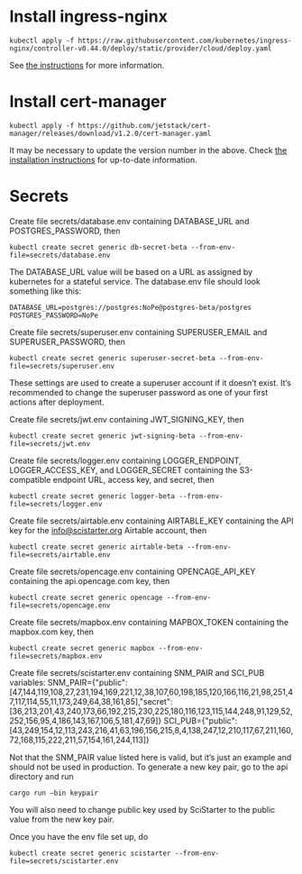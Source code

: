# Install ingress-nginx

    kubectl apply -f https://raw.githubusercontent.com/kubernetes/ingress-nginx/controller-v0.44.0/deploy/static/provider/cloud/deploy.yaml

See [the instructions](https://kubernetes.github.io/ingress-nginx/deploy/) for more information.

# Install cert-manager

    kubectl apply -f https://github.com/jetstack/cert-manager/releases/download/v1.2.0/cert-manager.yaml

It may be necessary to update the version number in the above. Check
[the installation instructions](https://cert-manager.io/docs/installation/kubernetes/)
for up-to-date information.

# Secrets

Create file secrets/database.env containing DATABASE_URL and
POSTGRES_PASSWORD, then

    kubectl create secret generic db-secret-beta --from-env-file=secrets/database.env

The DATABASE_URL value will be based on a URL as assigned by
kubernetes for a stateful service. The database.env file should look
something like this:

    DATABASE_URL=postgres://postgres:NoPe@postgres-beta/postgres
    POSTGRES_PASSWORD=NoPe

Create file secrets/superuser.env containing SUPERUSER_EMAIL and
SUPERUSER_PASSWORD, then

    kubectl create secret generic superuser-secret-beta --from-env-file=secrets/superuser.env

These settings are used to create a superuser account if it doesn’t
exist. It’s recommended to change the superuser password as one of
your first actions after deployment.

Create file secrets/jwt.env containing JWT_SIGNING_KEY, then

    kubectl create secret generic jwt-signing-beta --from-env-file=secrets/jwt.env

Create file secrets/logger.env containing LOGGER_ENDPOINT,
LOGGER_ACCESS_KEY, and LOGGER_SECRET containing the S3-compatible
endpoint URL, access key, and secret, then

    kubectl create secret generic logger-beta --from-env-file=secrets/logger.env

Create file secrets/airtable.env containing AIRTABLE_KEY containing
the API key for the info@scistarter.org Airtable account, then

    kubectl create secret generic airtable-beta --from-env-file=secrets/airtable.env

Create file secrets/opencage.env containing OPENCAGE_API_KEY
containing the api.opencage.com key, then

    kubectl create secret generic opencage --from-env-file=secrets/opencage.env

Create file secrets/mapbox.env containing MAPBOX_TOKEN
containing the mapbox.com key, then

    kubectl create secret generic mapbox --from-env-file=secrets/mapbox.env

Create file secrets/scistarter.env containing SNM_PAIR and SCI_PUB variables:
SNM_PAIR={"public":[47,144,119,108,27,231,194,169,221,12,38,107,60,198,185,120,166,116,21,98,251,47,117,114,55,11,173,249,64,38,161,85],"secret":[36,213,201,43,240,173,66,192,215,230,225,180,116,123,115,144,248,91,129,52,252,156,95,4,186,143,167,106,5,181,47,69]}
SCI_PUB={"public":[43,249,154,12,113,243,216,41,63,196,156,215,8,4,138,247,12,210,117,67,211,160,72,168,115,222,211,57,154,161,244,113]}

Not that the SNM_PAIR value listed here is valid, but it’s just an
example and should not be used in production. To generate a new key
pair, go to the api directory and run

    cargo run –bin keypair

You will also need to change public key used by SciStarter to the
public value from the new key pair.

Once you have the env file set up, do

    kubectl create secret generic scistarter --from-env-file=secrets/scistarter.env
